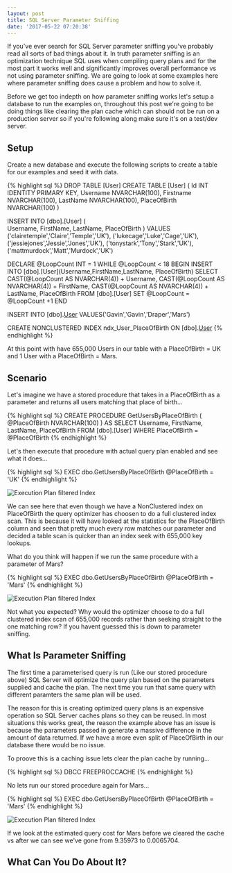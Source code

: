 ```yaml
---
layout: post
title: SQL Server Parameter Sniffing
date: '2017-05-22 07:20:38'
---
```

If you've ever search for SQL Server parameter sniffing you've probably read all sorts of bad things about it. In truth parameter sniffing is an optimization technique SQL uses when compiling query plans and for the most part it works well and significantly improves overall performance vs not using parameter sniffing. We are going to look at some examples here where parameter sniffing does cause a problem and how to solve it.

Before we get too indepth on how parameter sniffing works let's setup a database to run the examples on, throughout this post we're going to be doing things like clearing the plan cache which can should not be run on a production server so if you're following along make sure it's on a test/dev server. 

## Setup ##
Create a new database and execute the following scripts to create a table for our examples and seed it with data.

{% highlight sql %}
DROP TABLE [User]
CREATE TABLE [User]
(
    Id INT IDENTITY PRIMARY KEY,
    Username NVARCHAR(100),
    Firstname NVARCHAR(100),
    LastName NVARCHAR(100),
    PlaceOfBirth NVARCHAR(100)
)

INSERT INTO [dbo].[User]
    ( 	
    Username,
    FirstName,
    LastName, 
    PlaceOfBirth
    )
VALUES
    ('clairetemple','Claire','Temple','UK'),
    ('lukecage','Luke','Cage','UK'),
    ('jessiejones','Jessie','Jones','UK'),
    ('tonystark','Tony','Stark','UK'),
    ('mattmurdock','Matt','Murdock','UK')

DECLARE @LoopCount INT = 1
WHILE @LoopCount < 18
    BEGIN
    INSERT INTO [dbo].[User](Username,FirstName,LastName, PlaceOfBirth)
    SELECT 
        CAST(@LoopCount AS NVARCHAR(4)) + Username,
        CAST(@LoopCount AS NVARCHAR(4)) + FirstName,
        CAST(@LoopCount AS NVARCHAR(4)) + LastName,
		PlaceOfBirth
    FROM [dbo].[User]
    SET @LoopCount = @LoopCount +1
    END

INSERT INTO [dbo].[User](Username,FirstName,LastName,PlaceOfBirth)
VALUES('Gavin','Gavin','Draper','Mars')   

CREATE NONCLUSTERED INDEX ndx_User_PlaceOfBirth ON [dbo].[User](PlaceOfBirth)
{% endhighlight %}

At this point with have 655,000 Users in our table with a PlaceOfBirth = UK and 1 User with a PlaceOfBirth = Mars.

## Scenario ##
Let's imagine we have a stored procedure that takes in a PlaceOfBirth as a parameter and returns all users matching that place of birth...

{% highlight sql %}
CREATE PROCEDURE GetUsersByPlaceOfBirth
(
	@PlaceOfBirth NVARCHAR(100)
)
AS
SELECT 
	Username,
	FirstName,
	LastName,
	PlaceOfBirth
FROM
	[dbo].[User]
WHERE
	PlaceOfBirth = @PlaceOfBirth
{% endhighlight %}

Let's then execute that procedure with actual query plan enabled and see what it does...

{% highlight sql %}
EXEC dbo.GetUsersByPlaceOfBirth @PlaceOfBirth = 'UK'
{% endhighlight %}

![Execution Plan filtered Index]({{site.url}}/content/images/2017-parameter-sniffing/queryplan-tablescan.JPG)

We can see here that even though we have a NonClustered index on PlaceOfBirth the query optimizer has choosen to do a full clustered index scan. This is because it will have looked at the statistics for the PlaceOfBirth column and seen that pretty much every row matches our parameter and decided a table scan is quicker than an index seek with 655,000 key lookups.

What do you think will happen if we run the same procedure with a parameter of Mars? 

{% highlight sql %}
EXEC dbo.GetUsersByPlaceOfBirth @PlaceOfBirth = 'Mars'
{% endhighlight %}

![Execution Plan filtered Index]({{site.url}}/content/images/2017-parameter-sniffing/queryplan-tablescan.JPG)

Not what you expected? Why would the optimizer choose to do a full clustered index scan of 655,000 records rather than seeking straight to the one matching row? If you havent guessed this is down to parameter sniffing.

## What Is Parameter Sniffing ##
The first time a parameterised query is run (Like our stored procedure above) SQL Server will optimize the query plan based on the parameters supplied and cache the plan. The next time you run that same query with different paramters the same plan will be used.

The reason for this is creating optimized query plans is an expensive operation so SQL Server caches plans so they can be reused. In most situations this works great, the reason the example above has an issue is because the parameters passed in generate a massive difference in the amount of data returned. If we have a more even split of PlaceOfBirth in our database there would be no issue.

To proove this is a caching issue lets clear the plan cache by running...

{% highlight sql %}
DBCC FREEPROCCACHE
{% endhighlight %}

No lets run our stored procedure again for Mars...

{% highlight sql %}
EXEC dbo.GetUsersByPlaceOfBirth @PlaceOfBirth = 'Mars'
{% endhighlight %}

![Execution Plan filtered Index]({{site.url}}/content/images/2017-parameter-sniffing/queryplan-index-seek.JPG)

If we look at the estimated query cost for Mars before we cleared the cache vs after we can see we've gone from 9.35973 to 0.0065704.

## What Can You Do About It? ##
